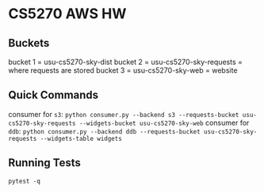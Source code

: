 # CS5270 AWS HW

## Buckets
bucket 1 = usu-cs5270-sky-dist
bucket 2 = usu-cs5270-sky-requests = where requests are stored
bucket 3 = usu-cs5270-sky-web = website

## Quick Commands
consumer for `s3`: `python consumer.py --backend s3 --requests-bucket usu-cs5270-sky-requests --widgets-bucket usu-cs5270-sky-web`
consumer for `ddb`: `python consumer.py --backend ddb --requests-bucket usu-cs5270-sky-requests --widgets-table widgets`

## Running Tests
`pytest -q`